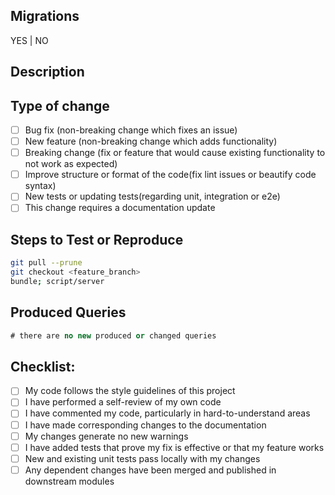 ## Migrations

YES | NO

## Description

<!-- A few sentences describing the overall goals of the pull request's commits. -->

## Type of change

<!-- Please delete options that are not relevant. -->

- [ ] Bug fix (non-breaking change which fixes an issue)
- [ ] New feature (non-breaking change which adds functionality)
- [ ] Breaking change (fix or feature that would cause existing functionality to not work as expected)
- [ ] Improve structure or format of the code(fix lint issues or beautify code syntax)
- [ ] New tests or updating tests(regarding unit, integration or e2e)
- [ ] This change requires a documentation update

## Steps to Test or Reproduce

<!--  Outline the steps to test or reproduce the PR here. -->

```sh
git pull --prune
git checkout <feature_branch>
bundle; script/server
```

## Produced Queries

<!-- Add as sql command produced queries if new queries are added -->

```sql
# there are no new produced or changed queries
```

## Checklist:

- [ ] My code follows the style guidelines of this project
- [ ] I have performed a self-review of my own code
- [ ] I have commented my code, particularly in hard-to-understand areas
- [ ] I have made corresponding changes to the documentation
- [ ] My changes generate no new warnings
- [ ] I have added tests that prove my fix is effective or that my feature works
- [ ] New and existing unit tests pass locally with my changes
- [ ] Any dependent changes have been merged and published in downstream modules

